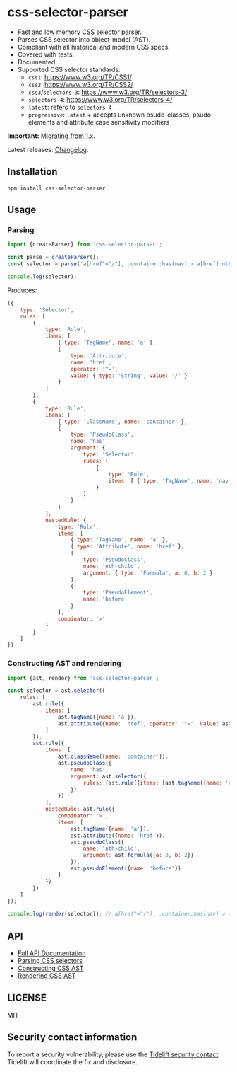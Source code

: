 css-selector-parser
===================

* Fast and low memory CSS selector parser.
* Parses CSS selector into object-model (AST).
* Compliant with all historical and modern CSS specs.
* Covered with tests.
* Documented.
* Supported CSS selector standards:
    * `css1`: https://www.w3.org/TR/CSS1/
    * `css2`: https://www.w3.org/TR/CSS2/
    * `css3`/`selectors-3`: https://www.w3.org/TR/selectors-3/
    * `selectors-4`: https://www.w3.org/TR/selectors-4/
    * `latest`: refers to `selectors-4`
    * `progressive`: `latest` + accepts unknown psudo-classes, psudo-elements and attribute case sensitivity modifiers

**Important:** [Migrating from 1.x](CHANGELOG.md#220).

Latest releases: [Changelog](CHANGELOG.md).

Installation
------------

```
npm install css-selector-parser
```

Usage
-----

### Parsing

```javascript
import {createParser} from 'css-selector-parser';

const parse = createParser();
const selector = parse('a[href^="/"], .container:has(nav) > a[href]:nth-child(2)::before');

console.log(selector);
```

Produces:

```javascript
({
    type: 'Selector',
    rules: [
        {
            type: 'Rule',
            items: [
                { type: 'TagName', name: 'a' },
                {
                    type: 'Attribute',
                    name: 'href',
                    operator: '^=',
                    value: { type: 'String', value: '/' }
                }
            ]
        },
        {
            type: 'Rule',
            items: [
                { type: 'ClassName', name: 'container' },
                {
                    type: 'PseudoClass',
                    name: 'has',
                    argument: {
                        type: 'Selector',
                        rules: [
                            {
                                type: 'Rule',
                                items: [ { type: 'TagName', name: 'nav' } ]
                            }
                        ]
                    }
                }
            ],
            nestedRule: {
                type: 'Rule',
                items: [
                    { type: 'TagName', name: 'a' },
                    { type: 'Attribute', name: 'href' },
                    {
                        type: 'PseudoClass',
                        name: 'nth-child',
                        argument: { type: 'Formula', a: 0, b: 2 }
                    },
                    {
                        type: 'PseudoElement',
                        name: 'before'
                    }
                ],
                combinator: '>'
            }
        }
    ]
})
```

### Constructing AST and rendering

```javascript
import {ast, render} from 'css-selector-parser';

const selector = ast.selector({
    rules: [
        ast.rule({
            items: [
                ast.tagName({name: 'a'}),
                ast.attribute({name: 'href', operator: '^=', value: ast.string({value: '/'})})
            ]
        }),
        ast.rule({
            items: [
                ast.className({name: 'container'}),
                ast.pseudoClass({
                    name: 'has',
                    argument: ast.selector({
                        rules: [ast.rule({items: [ast.tagName({name: 'nav'})]})]
                    })
                })
            ],
            nestedRule: ast.rule({
                combinator: '>',
                items: [
                    ast.tagName({name: 'a'}),
                    ast.attribute({name: 'href'}),
                    ast.pseudoClass({
                        name: 'nth-child',
                        argument: ast.formula({a: 0, b: 2})
                    }),
                    ast.pseudoElement({name: 'before'})
                ]
            })
        })
    ]
});

console.log(render(selector)); // a[href^="/"], .container:has(nav) > a[href]:nth-child(2)::before
```

API
---

* [Full API Documentation](docs/modules.md)
* [Parsing CSS selectors](docs/modules.md#createParser)
* [Constructing CSS AST](docs/modules.md#ast)
* [Rendering CSS AST](docs/modules.md#render)

LICENSE
-------

MIT

## Security contact information

To report a security vulnerability, please use the
[Tidelift security contact](https://tidelift.com/security).
Tidelift will coordinate the fix and disclosure.
